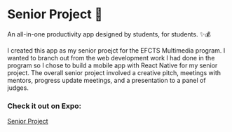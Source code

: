 # Senior Project  🚀

An all-in-one productivity app designed by students, for students. ✨💰

I created this app as my senior proejct for the EFCTS Multimedia program. I wanted to branch out from the web development work I had done in the program so I chose to build a mobile app with React Native for my senior project. The overall senior project involved a creative pitch, meetings with mentors, progress update meetings, and a presentation to a panel of judges. 

### Check it out on Expo:
[Senior Project](https://exp.host/@garrett-c714/senior-project)
